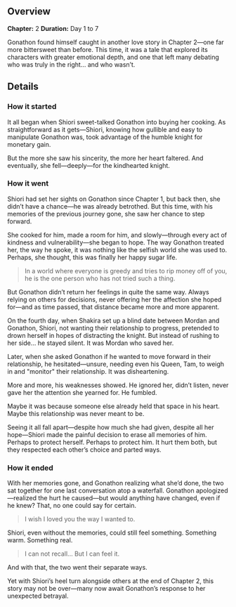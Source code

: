 <!-- title: The Humble Knight and the Witch -->
<!-- quote: If I were to describe our relationship... It was kindness. -->
<!-- chapters: 1 -->
<!-- images: (Mococo and the lottery situation), (The child dispute between Bae and Bijou), (The Hot Pink's gender reveal party) -->
<!-- model: false -->

## Overview

**Chapter:** 2
**Duration:** Day 1 to 7

Gonathon found himself caught in another love story in Chapter 2—one far more bittersweet than before. This time, it was a tale that explored its characters with greater emotional depth, and one that left many debating who was truly in the right… and who wasn’t.

## Details

### How it started

It all began when Shiori sweet-talked Gonathon into buying her cooking. As straightforward as it gets—Shiori, knowing how gullible and easy to manipulate Gonathon was, took advantage of the humble knight for monetary gain.

But the more she saw his sincerity, the more her heart faltered. And eventually, she fell—deeply—for the kindhearted knight.

### How it went

Shiori had set her sights on Gonathon since Chapter 1, but back then, she didn’t have a chance—he was already betrothed. But this time, with his memories of the previous journey gone, she saw her chance to step forward.

She cooked for him, made a room for him, and slowly—through every act of kindness and vulnerability—she began to hope. The way Gonathon treated her, the way he spoke, it was nothing like the selfish world she was used to. Perhaps, she thought, this was finally her happy sugar life.

> In a world where everyone is greedy and tries to rip money off of you, he is the one person who has not tried such a thing.

But Gonathon didn’t return her feelings in quite the same way. Always relying on others for decisions, never offering her the affection she hoped for—and as time passed, that distance became more and more apparent.

On the fourth day, when Shakira set up a blind date between Mordan and Gonathon, Shiori, not wanting their relationship to progress, pretended to drown herself in hopes of distracting the knight. But instead of rushing to her side… he stayed silent. It was Mordan who saved her.

Later, when she asked Gonathon if he wanted to move forward in their relationship, he hesitated—unsure, needing even his Queen, Tam, to weigh in and "monitor" their relationship. It was disheartening.

More and more, his weaknesses showed. He ignored her, didn’t listen, never gave her the attention she yearned for. He fumbled.

Maybe it was because someone else already held that space in his heart. Maybe this relationship was never meant to be.

Seeing it all fall apart—despite how much she had given, despite all her hope—Shiori made the painful decision to erase all memories of him. Perhaps to protect herself. Perhaps to protect him. It hurt them both, but they respected each other’s choice and parted ways.

### How it ended

With her memories gone, and Gonathon realizing what she’d done, the two sat together for one last conversation atop a waterfall. Gonathon apologized—realized the hurt he caused—but would anything have changed, even if he knew? That, no one could say for certain.

> I wish I loved you the way I wanted to.

Shiori, even without the memories, could still feel something. Something warm. Something real.

> I can not recall... But I can feel it.

And with that, the two went their separate ways.

Yet with Shiori’s heel turn alongside others at the end of Chapter 2, this story may not be over—many now await Gonathon’s response to her unexpected betrayal.
